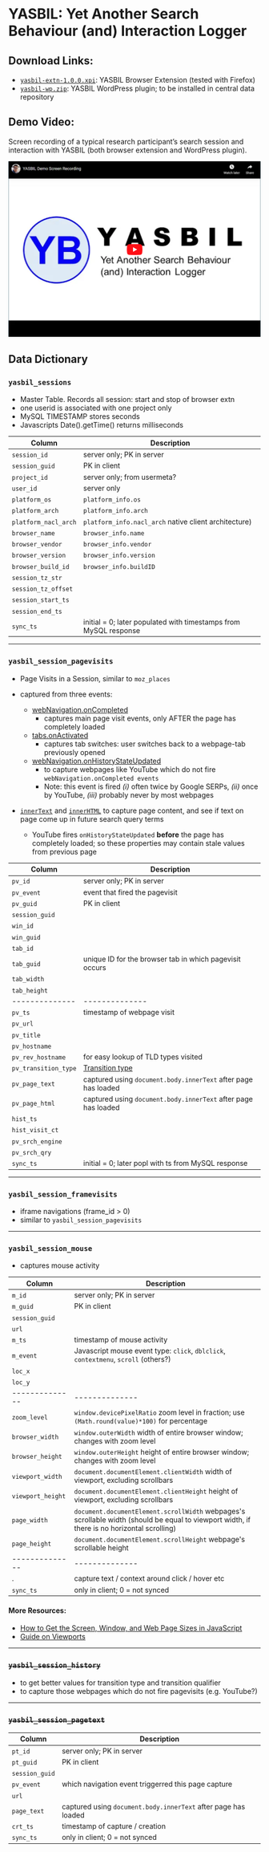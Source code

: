# YASBIL: Yet Another Search Behaviour (and) Interaction Logger

## Download Links:
* [`yasbil-extn-1.0.0.xpi`](https://github.com/yasbil/yasbil/raw/main/yasbil-extn-1.0.0.xpi): YASBIL Browser Extension (tested with Firefox)
* [`yasbil-wp.zip`](https://github.com/yasbil/yasbil/raw/main/yasbil-wp.zip): YASBIL WordPress plugin; to be installed in central data repository




## Demo Video:
Screen recording of a typical research participant’s search session and
interaction with YASBIL (both browser extension and WordPress plugin).

[![YouTube Video: YASBIL Demo Screen Recording](./resources/yasbil-youtube-thumbnail.png)](http://www.youtube.com/watch?v=-sxQ2Xh_EPo "YASBIL Demo Screen Recording")


## Data Dictionary


### `yasbil_sessions`

- Master Table.  Records all session: start and stop of browser extn
- one userid is associated with one project only
- MySQL TIMESTAMP stores seconds
- Javascripts Date().getTime() returns milliseconds

| **Column** | **Description** |
| ----------- | ----------- |
| `session_id` | server only; PK in server |
| `session_guid` | PK in client |
|`project_id`  | server only; from usermeta? |
|`user_id`  | server only |
|`platform_os`| `platform_info.os`|
|`platform_arch`| `platform_info.arch`|
|`platform_nacl_arch`| `platform_info.nacl_arch` native client architecture)|
|`browser_name`| `browser_info.name`|
|`browser_vendor`| `browser_info.vendor`|
|`browser_version`| `browser_info.version`|
|`browser_build_id`| `browser_info.buildID`|
|`session_tz_str` | |
|`session_tz_offset` | |
|`session_start_ts` | |
|`session_end_ts` | |
|`sync_ts` | initial = 0; later populated with timestamps from MySQL response |

 

 ----------------
 
### `yasbil_session_pagevisits`

- Page Visits in a Session, similar to `moz_places`
- captured from three events:
    - [webNavigation.onCompleted](https://developer.mozilla.org/en-US/docs/Mozilla/Add-ons/WebExtensions/API/webNavigation/onCompleted)
        - captures main page visit events, only AFTER the page has completely loaded
    - [tabs.onActivated](https://developer.mozilla.org/en-US/docs/Mozilla/Add-ons/WebExtensions/API/tabs/onActivated)
        - captures tab switches: user switches back to a webpage-tab previously opened
    - [webNavigation.onHistoryStateUpdated](https://developer.mozilla.org/en-US/docs/Mozilla/Add-ons/WebExtensions/API/webNavigation/onHistoryStateUpdated)
        - to capture webpages like YouTube which do not fire `webNavigation.onCompleted events`
        - Note: this event is fired _(i)_ often twice by Google SERPs, _(ii)_ once by YouTube, _(iii)_ probably never by most webpages 

- [`innerText`](https://developer.mozilla.org/en-US/docs/Web/API/HTMLElement/innerText) and [`innerHTML`](https://developer.mozilla.org/en-US/docs/Web/API/Element/innerHTML) to capture page content, and see if text on page come up in future search query terms
    - YouTube fires `onHistoryStateUpdated` **before** the page has completely loaded; so these properties may contain stale values from previous page  
 
| **Column** | **Description** |
| ----------- | ----------- |
|`pv_id`|server only; PK in server|
|`pv_event`| event that fired the pagevisit |
|`pv_guid`| PK in client|
|`session_guid`||
|`win_id`||
|`win_guid`||
|`tab_id`||
|`tab_guid`|unique ID for the browser tab in which pagevisit occurs|
|`tab_width`||
|`tab_height`||
|--------------|--------------|
|`pv_ts`|timestamp of webpage visit|
|`pv_url`||
|`pv_title`||
|`pv_hostname`||
|`pv_rev_hostname`| for easy lookup of TLD types visited|
|`pv_transition_type`| [Transition type](https://developer.mozilla.org/en-US/docs/Mozilla/Add-ons/WebExtensions/API/history/TransitionType)|
|`pv_page_text`|captured using `document.body.innerText` after page has loaded |
|`pv_page_html`|captured using `document.body.innerText` after page has loaded |
|`hist_ts`||
|`hist_visit_ct`||
|`pv_srch_engine`||
|`pv_srch_qry`||
|`sync_ts`| initial = 0; later popl with ts from MySQL response|


----------------
 
### `yasbil_session_framevisits` 
- iframe navigations (frame_id > 0)
- similar to `yasbil_session_pagevisits`


----------------
 
### `yasbil_session_mouse`
- captures mouse activity 
 
| **Column** | **Description** |
| ----------- | ----------- |
|`m_id`|server only; PK in server|
|`m_guid`|PK in client|
|`session_guid`||
|`url`||
|`m_ts`|timestamp of mouse activity|
|`m_event`|Javascript mouse event type: `click`, `dblclick`,  `contextmenu`, `scroll` (others?)|
|`loc_x`||
|`loc_y`||
|--------------|--------------|
|`zoom_level`| `window.devicePixelRatio` zoom level in fraction; use `(Math.round(value)*100)` for percentage|
|`browser_width`| `window.outerWidth` width of entire browser window; changes with zoom level|
|`browser_height`| `window.outerHeight` height of entire browser window;  changes with zoom level|
|`viewport_width`| `document.documentElement.clientWidth` width of viewport, excluding scrollbars|
|`viewport_height`| `document.documentElement.clientHeight` height of viewport, excluding scrollbars|
|`page_width`| `document.documentElement.scrollWidth` webpages's scrollable width (should be equal to viewport width, if there is no horizontal scrolling)|
|`page_height`| `document.documentElement.scrollHeight` webpage's scrollable height|
|--------------|--------------|
|.|capture text / context around click / hover etc|
| `sync_ts`| only in client; 0 = not synced|



#### More Resources:
- [How to Get the Screen, Window, and Web Page Sizes in JavaScript](https://dmitripavlutin.com/screen-window-page-sizes/)
- [Guide on Viewports](https://www.quirksmode.org/mobile/viewports.html)





----------------
 
### ~~`yasbil_session_history`~~
 - to get better values for transition type and transition qualifier
 - to capture those webpages which do not fire pagevisits (e.g. YouTube?)


 


----------------
 
### ~~`yasbil_session_pagetext`~~


| **Column** | **Description** |
| ----------- | ----------- |
|`pt_id`|server only; PK in server|
|`pt_guid`|PK in client|
|`session_guid`||
|`pv_event`|which navigation event triggerred this page capture |
|`url`||
|`page_text`|captured using `document.body.innerText` after page has loaded |
|`crt_ts`|timestamp of capture / creation|
| `sync_ts`| only in client; 0 = not synced|
